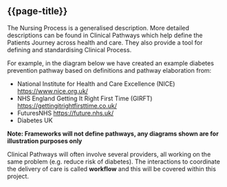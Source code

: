## {{page-title}}

The Nursing Process is a generalised description. More detailed descriptions can be found in Clinical Pathways which help define the Patients Journey across health and care. They also provide a tool for defining and standardising Clinical Process. 

For example, in the diagram below we have created an example diabetes prevention pathway based on definitions and pathway elaboration from:

- National Institute for Health and Care Excellence (NICE) https://www.nice.org.uk/
- NHS England Getting It Right First Time (GIRFT) https://gettingitrightfirsttime.co.uk/
- FuturesNHS https://future.nhs.uk/
- Diabetes UK

**Note: Frameworks will not define pathways, any diagrams shown are for illustration purposes only**

Clinical Pathways will often involve several providers, all working on the same problem (e.g. reduce risk of diabetes). The interactions to coordinate the delivery of care is called **workflow** and this will be covered within this project.
